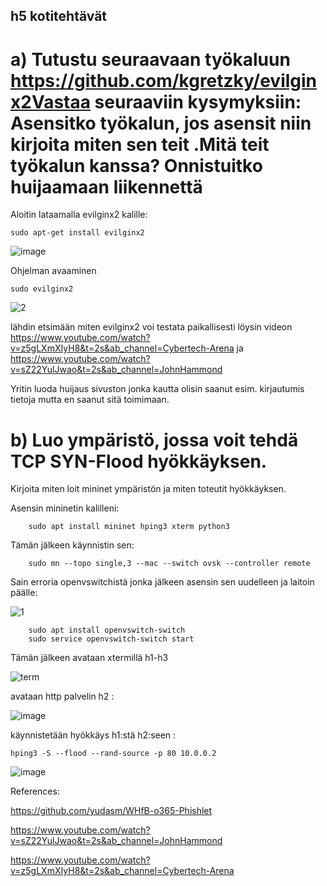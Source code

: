 ## h5 kotitehtävät 

# a) Tutustu seuraavaan työkaluun https://github.com/kgretzky/evilginx2Vastaa seuraaviin kysymyksiin: Asensitko työkalun, jos asensit niin kirjoita miten sen teit .Mitä teit työkalun kanssa? Onnistuitko huijaamaan liikennettä

Aloitin lataamalla evilginx2 kalille:

    sudo apt-get install evilginx2


![image](https://github.com/user-attachments/assets/9dc6392e-a99f-4015-9a95-2e0ceb0fad2a)

Ohjelman avaaminen 

    sudo evilginx2


![2](https://github.com/user-attachments/assets/a10f2cdf-8a82-445c-ab01-466dbd11df05)

lähdin etsimään miten evilginx2 voi testata paikallisesti löysin videon https://www.youtube.com/watch?v=z5gLXmXIyH8&t=2s&ab_channel=Cybertech-Arena ja https://www.youtube.com/watch?v=sZ22YulJwao&t=2s&ab_channel=JohnHammond


Yritin luoda huijaus sivuston jonka kautta olisin saanut esim. kirjautumis tietoja mutta en saanut sitä toimimaan.



# b) Luo ympäristö, jossa voit tehdä TCP SYN-Flood hyökkäyksen.
Kirjoita miten loit mininet ympäristön ja miten toteutit hyökkäyksen.

Asensin mininetin kalilleni:

        sudo apt install mininet hping3 xterm python3

Tämän jälkeen käynnistin sen:

        sudo mn --topo single,3 --mac --switch ovsk --controller remote

Sain erroria openvswitchistä jonka jälkeen asensin sen uudelleen ja laitoin päälle:

![1](https://github.com/user-attachments/assets/fc7685ab-b3d8-4584-b2d9-05d7b8c318a1)

        sudo apt install openvswitch-switch
        sudo service openvswitch-switch start

Tämän jälkeen avataan xtermillä h1-h3


![term](https://github.com/user-attachments/assets/c927f203-e3cc-49f1-a7ba-cdf4fddf43e6)


avataan http palvelin h2 : 

![image](https://github.com/user-attachments/assets/0791f9e3-e31e-4dd3-830a-4b95bd2fd221)



käynnistetään hyökkäys h1:stä h2:seen : 

    hping3 -S --flood --rand-source -p 80 10.0.0.2        

![image](https://github.com/user-attachments/assets/033d44d2-985f-462b-af2f-b57ec2dbb578)


References:

https://github.com/yudasm/WHfB-o365-Phishlet

https://www.youtube.com/watch?v=sZ22YulJwao&t=2s&ab_channel=JohnHammond

https://www.youtube.com/watch?v=z5gLXmXIyH8&t=2s&ab_channel=Cybertech-Arena
